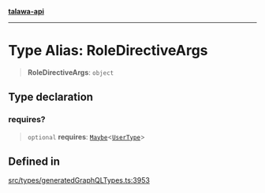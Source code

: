 [**talawa-api**](../../../README.md)

***

# Type Alias: RoleDirectiveArgs

> **RoleDirectiveArgs**: `object`

## Type declaration

### requires?

> `optional` **requires**: [`Maybe`](Maybe.md)\<[`UserType`](UserType.md)\>

## Defined in

[src/types/generatedGraphQLTypes.ts:3953](https://github.com/Suyash878/talawa-api/blob/e4413cec641a837926071678fed3c7f67234e31e/src/types/generatedGraphQLTypes.ts#L3953)
